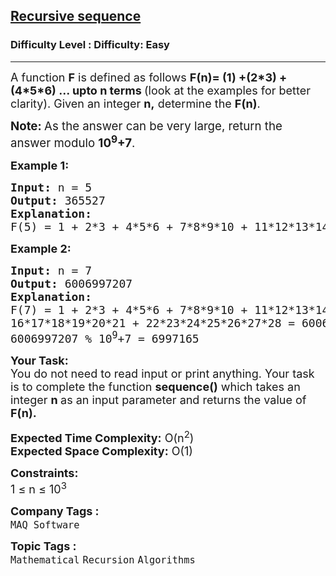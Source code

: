 <h2><a href="https://www.geeksforgeeks.org/problems/recursive-sequence1611/1?page=2&category=Recursion&sortBy=submissions">Recursive sequence</a></h2><h3>Difficulty Level : Difficulty: Easy</h3><hr><div class="problems_problem_content__Xm_eO"><p><span style="font-size: 18px;">A function <strong>F</strong> is defined as follows <strong>F(n)= (1) +(2*3) + (4*5*6) ... upto n terms </strong>(look at the examples for better clarity). Given an integer <strong>n,</strong>&nbsp;determine the <strong>F(n)</strong>.</span></p>
<p><span style="font-size: 14pt;"><strong>Note: </strong>As the answer can be very large, return the answer modulo <strong>10<sup>9</sup>+7</strong>.</span></p>
<p><strong><span style="font-size: 18px;">Example 1:</span></strong></p>
<pre><span style="font-size: 18px;"><strong>Input:</strong> n = 5
<strong>Output:</strong> 365527
<strong>Explanation:</strong> <br>F(5) = 1 + 2*3 + 4*5*6 + 7*8*9*10 + 11*12*13*14*15 = 365527.</span></pre>
<p><strong><span style="font-size: 18px;">Example 2:</span></strong></p>
<pre><span style="font-size: 18px;"><strong>Input:</strong> n = 7
<strong>Output:</strong> 6006997207
<strong>Explanation:</strong> <br>F(7) = 1 + 2*3 + 4*5*6 + 7*8*9*10 + 11*12*13*14*15 + <br>16*17*18*19*20*21 + 22*23*24*25*26*27*28 = 6006997207.<br>6006997207 % 10<sup>9</sup>+7 = 6997165<br></span></pre>
<p><span style="font-size: 18px;"><strong>Your Task:</strong><br>You do not need to read input or print anything. Your task is to complete the function <strong>sequence()</strong> which takes an integer <strong>n </strong>as an input parameter and returns the value of <strong>F(n).</strong></span></p>
<p><span style="font-size: 18px;"><strong>Expected Time Complexity:</strong> O(n<sup>2</sup>)<br><strong>Expected Space Complexity:</strong> O(1)</span></p>
<p><span style="font-size: 18px;"><strong>Constraints:</strong><br>1 ≤ n ≤ 10<sup>3</sup></span></p></div><p><span style=font-size:18px><strong>Company Tags : </strong><br><code>MAQ Software</code>&nbsp;<br><p><span style=font-size:18px><strong>Topic Tags : </strong><br><code>Mathematical</code>&nbsp;<code>Recursion</code>&nbsp;<code>Algorithms</code>&nbsp;